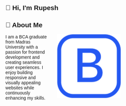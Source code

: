 

<!DOCTYPE html>
<html lang="en">
<head>
  <meta charset="UTF-8">
  <meta name="viewport" content="width=device-width, initial-scale=1.0">
<!--   <title>Document</title> -->
</head>
<body style="margin: 0;padding: 0;box-sizing:border-box;min-height: 100%;">
  <div style="padding: 30px;" class="container">
    <div class="intro" style="font-family: 'Lucida Sans', 'Lucida Sans Regular', 'Lucida Grande', 'Lucida Sans Unicode', Geneva, Verdana, sans-serif;" class="">
      <div class="heading">
        <h2>👋 Hi, I'm Rupesh  </h2>
      </div>
      <div  class="about">
        <h2>🌟 About Me</h2>
        <div style="display: flex;gap: 30px;" class="ab">
        <div style="width: 30%;" class="about-me">
          I am a BCA graduate from Madras University with a passion for frontend development and creating seamless user experiences.
           I enjoy building responsive and visually appealing websites while continuously enhancing my skills.  
        </div>
        <div class="img">
          <img width="200px" src="./logo.png" alt="">
        </div>
        </div>
      </div>
    </div>
  </div>
</body>
</html>
